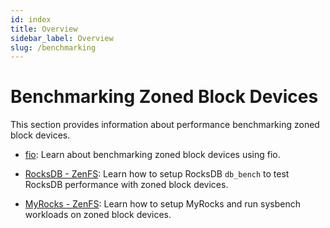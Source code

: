 ```yaml
---
id: index
title: Overview
sidebar_label: Overview
slug: /benchmarking
---
```


# Benchmarking Zoned Block Devices

This section provides information about performance benchmarking zoned block
devices.

* [fio](./fio/overview.md): Learn about benchmarking zoned block devices using
  fio.

* [RocksDB - ZenFS](./rocksdb.md): Learn how to setup RocksDB `db_bench` to
  test RocksDB performance with zoned block devices.

* [MyRocks - ZenFS](./myrocks.md): Learn how to setup MyRocks and run sysbench
  workloads on zoned block devices.
